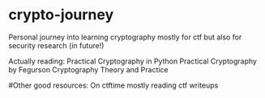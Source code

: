 # crypto-journey
Personal journey into learning cryptography mostly for ctf but also for security research (in future!)


Actually reading:
Practical Cryptography in Python
Practical Cryptography by Fegurson
Cryptography Theory and Practice

#Other good resources:
On ctftime mostly reading ctf writeups
